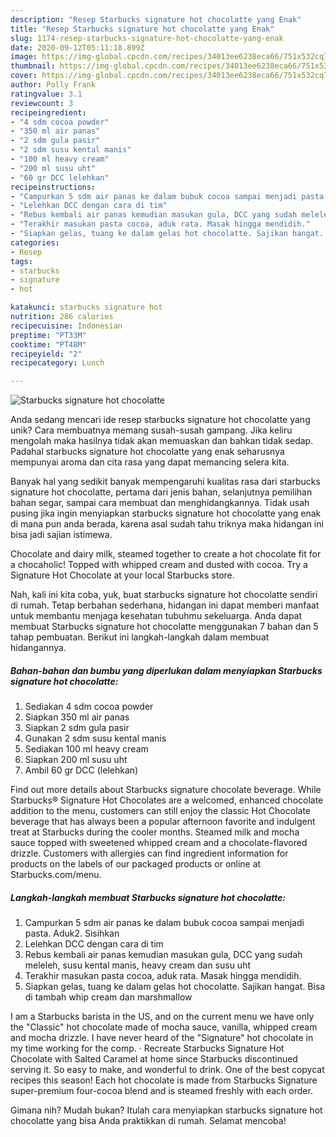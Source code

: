 ```yaml
---
description: "Resep Starbucks signature hot chocolatte yang Enak"
title: "Resep Starbucks signature hot chocolatte yang Enak"
slug: 1174-resep-starbucks-signature-hot-chocolatte-yang-enak
date: 2020-09-12T05:11:18.899Z
image: https://img-global.cpcdn.com/recipes/34013ee6238eca66/751x532cq70/starbucks-signature-hot-chocolatte-foto-resep-utama.jpg
thumbnail: https://img-global.cpcdn.com/recipes/34013ee6238eca66/751x532cq70/starbucks-signature-hot-chocolatte-foto-resep-utama.jpg
cover: https://img-global.cpcdn.com/recipes/34013ee6238eca66/751x532cq70/starbucks-signature-hot-chocolatte-foto-resep-utama.jpg
author: Polly Frank
ratingvalue: 3.1
reviewcount: 3
recipeingredient:
- "4 sdm cocoa powder"
- "350 ml air panas"
- "2 sdm gula pasir"
- "2 sdm susu kental manis"
- "100 ml heavy cream"
- "200 ml susu uht"
- "60 gr DCC lelehkan"
recipeinstructions:
- "Campurkan 5 sdm air panas ke dalam bubuk cocoa sampai menjadi pasta. Aduk2. Sisihkan"
- "Lelehkan DCC dengan cara di tim"
- "Rebus kembali air panas kemudian masukan gula, DCC yang sudah meleleh, susu kental manis, heavy cream dan susu uht"
- "Terakhir masukan pasta cocoa, aduk rata. Masak hingga mendidih."
- "Siapkan gelas, tuang ke dalam gelas hot chocolatte. Sajikan hangat. Bisa di tambah whip cream dan marshmallow"
categories:
- Resep
tags:
- starbucks
- signature
- hot

katakunci: starbucks signature hot 
nutrition: 286 calories
recipecuisine: Indonesian
preptime: "PT33M"
cooktime: "PT48M"
recipeyield: "2"
recipecategory: Lunch

---
```



![Starbucks signature hot chocolatte](https://img-global.cpcdn.com/recipes/34013ee6238eca66/751x532cq70/starbucks-signature-hot-chocolatte-foto-resep-utama.jpg)

Anda sedang mencari ide resep starbucks signature hot chocolatte yang unik? Cara membuatnya memang susah-susah gampang. Jika keliru mengolah maka hasilnya tidak akan memuaskan dan bahkan tidak sedap. Padahal starbucks signature hot chocolatte yang enak seharusnya mempunyai aroma dan cita rasa yang dapat memancing selera kita.

Banyak hal yang sedikit banyak mempengaruhi kualitas rasa dari starbucks signature hot chocolatte, pertama dari jenis bahan, selanjutnya pemilihan bahan segar, sampai cara membuat dan menghidangkannya. Tidak usah pusing jika ingin menyiapkan starbucks signature hot chocolatte yang enak di mana pun anda berada, karena asal sudah tahu triknya maka hidangan ini bisa jadi sajian istimewa.

Chocolate and dairy milk, steamed together to create a hot chocolate fit for a chocaholic! Topped with whipped cream and dusted with cocoa. Try a Signature Hot Chocolate at your local Starbucks store.


Nah, kali ini kita coba, yuk, buat starbucks signature hot chocolatte sendiri di rumah. Tetap berbahan sederhana, hidangan ini dapat memberi manfaat untuk membantu menjaga kesehatan tubuhmu sekeluarga. Anda dapat membuat Starbucks signature hot chocolatte menggunakan 7 bahan dan 5 tahap pembuatan. Berikut ini langkah-langkah dalam membuat hidangannya.

<!--inarticleads1-->

##### Bahan-bahan dan bumbu yang diperlukan dalam menyiapkan Starbucks signature hot chocolatte:

1. Sediakan 4 sdm cocoa powder
1. Siapkan 350 ml air panas
1. Siapkan 2 sdm gula pasir
1. Gunakan 2 sdm susu kental manis
1. Sediakan 100 ml heavy cream
1. Siapkan 200 ml susu uht
1. Ambil 60 gr DCC (lelehkan)


Find out more details about Starbucks signature chocolate beverage. While Starbucks® Signature Hot Chocolates are a welcomed, enhanced chocolate addition to the menu, customers can still enjoy the classic Hot Chocolate beverage that has always been a popular afternoon favorite and indulgent treat at Starbucks during the cooler months. Steamed milk and mocha sauce topped with sweetened whipped cream and a chocolate-flavored drizzle. Customers with allergies can find ingredient information for products on the labels of our packaged products or online at Starbucks.com/menu. 

<!--inarticleads2-->

##### Langkah-langkah membuat Starbucks signature hot chocolatte:

1. Campurkan 5 sdm air panas ke dalam bubuk cocoa sampai menjadi pasta. Aduk2. Sisihkan
1. Lelehkan DCC dengan cara di tim
1. Rebus kembali air panas kemudian masukan gula, DCC yang sudah meleleh, susu kental manis, heavy cream dan susu uht
1. Terakhir masukan pasta cocoa, aduk rata. Masak hingga mendidih.
1. Siapkan gelas, tuang ke dalam gelas hot chocolatte. Sajikan hangat. Bisa di tambah whip cream dan marshmallow


I am a Starbucks barista in the US, and on the current menu we have only the &#34;Classic&#34; hot chocolate made of mocha sauce, vanilla, whipped cream and mocha drizzle. I have never heard of the &#34;Signature&#34; hot chocolate in my time working for the comp. · Recreate Starbucks Signature Hot Chocolate with Salted Caramel at home since Starbucks discontinued serving it. So easy to make, and wonderful to drink. One of the best copycat recipes this season! Each hot chocolate is made from Starbucks Signature super-premium four-cocoa blend and is steamed freshly with each order. 

Gimana nih? Mudah bukan? Itulah cara menyiapkan starbucks signature hot chocolatte yang bisa Anda praktikkan di rumah. Selamat mencoba!
